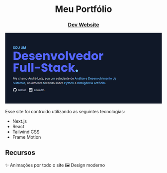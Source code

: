 <div align="center">
  <h1>Meu Portfólio</h1>
  
  <h3><a href="https://aikoandre-portfolio.vercel.app/">Dev Website</a></h3>

  <img src="public/dev.png" style="width: 600px; height: auto;">
</div>

Esse site foi contruído utilizando as seguintes tecnologias:

- Next.js
- React
- Tailwind CSS
- Frame Motion

## Recursos

✨ Animações por todo o site
🖼️ Design moderno
